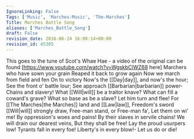 ```yaml
---
IgnoreLinking: False
Tags: ['Music', 'Marches-Music', 'The-Marches']
Title: Marches Battle Song
aliases: ['Marches_Battle_Song']
draft: False
revision_date: 2016-06-24 16:08:14+00:00
revision_id: 45305
---
```


This goes to the tune of Scot's Whae Hae - a video of the original can be found [https://www.youtube.com/watch?v=WgskbClWZ68 here]
Marchers who have sown your grain
Reaped it back to grow again
Now we march from field and fen
On to victory 
Now's the [[Day|day]], and now's the hour; 
See the front o' battle lour; 
See approach [[Barbarian|barbarian]] power- 
Chains and slavery!
What [[Will|will]] be a traitor knave? 
What can fill a coward's grave? 
What so base as be a slave? 
Let him turn and flee! 
For [[The Marches|the Marches]] land and [[Law|law]], 
Freedom's sword [[Will|will]] strongly draw, 
Free-man stand, or Free-man fa', 
Let them on wi' me! 
By oppression's woes and pains! 
By their slaves in servile chains! 
We will drain our dearest veins, 
But they shall be free! 
Lay the proud usurpers low! 
Tyrants fall in every foe! 
Liberty's in every blow!- 
Let us do or die!